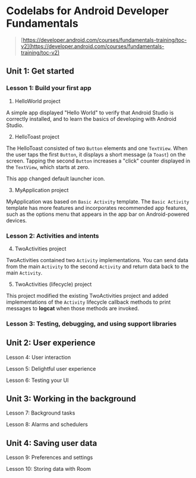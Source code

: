 # Codelabs for Android Developer Fundamentals

> [https://developer.android.com/courses/fundamentals-training/toc-v2](https://developer.android.com/courses/fundamentals-training/toc-v2)

## Unit 1: Get started

### Lesson 1: Build your first app

1. HelloWorld project

A simple app displayed "Hello World" to verify that Android Studio is correctly installed, and to learn the basics of developing with Android Studio.

2. HelloToast project

The HelloToast consisted of two `Button` elements and one `TextView`. When the user taps the first `Button`, it displays a short message (a `Toast`) on the screen. Tapping the second `Button` increases a "click" counter displayed in the `TextView`, which starts at zero.

This app changed default launcher icon.

3. MyApplication project

MyApplication was based on `Basic Activity` template. The `Basic Activity` template has more features and incorporates recommended app features, such as the options menu that appears in the app bar on Android-powered devices.

### Lesson 2: Activities and intents

4. TwoActivities project

TwoActivities contained two `Activity` implementations. You can send data from the main `Activity` to the second `Activity` and return data back to the main `Activity`.

5. TwoActivities (lifecycle) project

This project modified the existing TwoActivities project and added implementations of the `Activity` lifecycle callback methods to print messages to **logcat** when those methods are invoked.

### Lesson 3: Testing, debugging, and using support libraries

## Unit 2: User experience

Lesson 4: User interaction

Lesson 5: Delightful user experience

Lesson 6: Testing your UI

## Unit 3: Working in the background

Lesson 7: Background tasks

Lesson 8: Alarms and schedulers

## Unit 4: Saving user data

Lesson 9: Preferences and settings

Lesson 10: Storing data with Room
